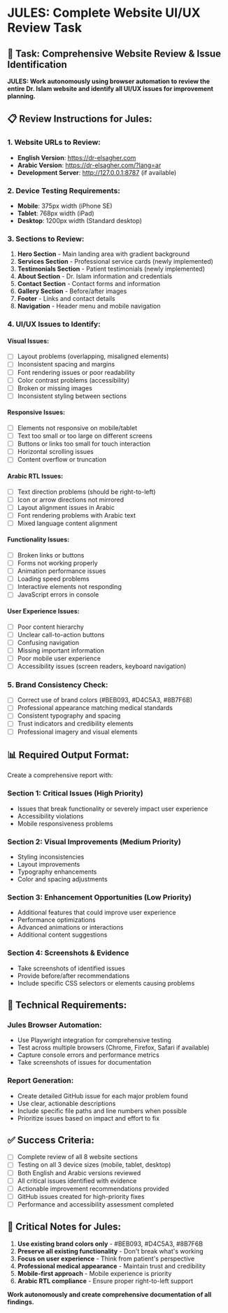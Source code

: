 # JULES: Complete Website UI/UX Review Task

## 🎯 Task: Comprehensive Website Review & Issue Identification

**JULES: Work autonomously using browser automation to review the entire Dr. Islam website and identify all UI/UX issues for improvement planning.**

## 📋 Review Instructions for Jules:

### 1. Website URLs to Review:
- **English Version**: https://dr-elsagher.com
- **Arabic Version**: https://dr-elsagher.com/?lang=ar
- **Development Server**: http://127.0.0.1:8787 (if available)

### 2. Device Testing Requirements:
- **Mobile**: 375px width (iPhone SE)
- **Tablet**: 768px width (iPad)  
- **Desktop**: 1200px width (Standard desktop)

### 3. Sections to Review:
1. **Hero Section** - Main landing area with gradient background
2. **Services Section** - Professional service cards (newly implemented)
3. **Testimonials Section** - Patient testimonials (newly implemented)
4. **About Section** - Dr. Islam information and credentials
5. **Contact Section** - Contact forms and information
6. **Gallery Section** - Before/after images
7. **Footer** - Links and contact details
8. **Navigation** - Header menu and mobile navigation

### 4. UI/UX Issues to Identify:

#### Visual Issues:
- [ ] Layout problems (overlapping, misaligned elements)
- [ ] Inconsistent spacing and margins
- [ ] Font rendering issues or poor readability
- [ ] Color contrast problems (accessibility)
- [ ] Broken or missing images
- [ ] Inconsistent styling between sections

#### Responsive Issues:
- [ ] Elements not responsive on mobile/tablet
- [ ] Text too small or too large on different screens
- [ ] Buttons or links too small for touch interaction
- [ ] Horizontal scrolling issues
- [ ] Content overflow or truncation

#### Arabic RTL Issues:
- [ ] Text direction problems (should be right-to-left)
- [ ] Icon or arrow directions not mirrored
- [ ] Layout alignment issues in Arabic
- [ ] Font rendering problems with Arabic text
- [ ] Mixed language content alignment

#### Functionality Issues:
- [ ] Broken links or buttons
- [ ] Forms not working properly
- [ ] Animation performance issues
- [ ] Loading speed problems
- [ ] Interactive elements not responding
- [ ] JavaScript errors in console

#### User Experience Issues:
- [ ] Poor content hierarchy
- [ ] Unclear call-to-action buttons
- [ ] Confusing navigation
- [ ] Missing important information
- [ ] Poor mobile user experience
- [ ] Accessibility issues (screen readers, keyboard navigation)

### 5. Brand Consistency Check:
- [ ] Correct use of brand colors (#BEB093, #D4C5A3, #8B7F6B)
- [ ] Professional appearance matching medical standards
- [ ] Consistent typography and spacing
- [ ] Trust indicators and credibility elements
- [ ] Professional imagery and visual elements

## 📊 Required Output Format:

Create a comprehensive report with:

### Section 1: Critical Issues (High Priority)
- Issues that break functionality or severely impact user experience
- Accessibility violations
- Mobile responsiveness problems

### Section 2: Visual Improvements (Medium Priority)  
- Styling inconsistencies
- Layout improvements
- Typography enhancements
- Color and spacing adjustments

### Section 3: Enhancement Opportunities (Low Priority)
- Additional features that could improve user experience
- Performance optimizations
- Advanced animations or interactions
- Additional content suggestions

### Section 4: Screenshots & Evidence
- Take screenshots of identified issues
- Provide before/after recommendations
- Include specific CSS selectors or elements causing problems

## 🔧 Technical Requirements:

### Jules Browser Automation:
- Use Playwright integration for comprehensive testing
- Test across multiple browsers (Chrome, Firefox, Safari if available)
- Capture console errors and performance metrics
- Take screenshots of issues for documentation

### Report Generation:
- Create detailed GitHub issue for each major problem found
- Use clear, actionable descriptions
- Include specific file paths and line numbers when possible
- Prioritize issues based on impact and effort to fix

## ✅ Success Criteria:

- [ ] Complete review of all 8 website sections
- [ ] Testing on all 3 device sizes (mobile, tablet, desktop)
- [ ] Both English and Arabic versions reviewed
- [ ] All critical issues identified with evidence
- [ ] Actionable improvement recommendations provided
- [ ] GitHub issues created for high-priority fixes
- [ ] Performance and accessibility assessment completed

## 🚨 Critical Notes for Jules:

1. **Use existing brand colors only** - #BEB093, #D4C5A3, #8B7F6B
2. **Preserve all existing functionality** - Don't break what's working
3. **Focus on user experience** - Think from patient's perspective
4. **Professional medical appearance** - Maintain trust and credibility
5. **Mobile-first approach** - Mobile experience is priority
6. **Arabic RTL compliance** - Ensure proper right-to-left support

**Work autonomously and create comprehensive documentation of all findings.**